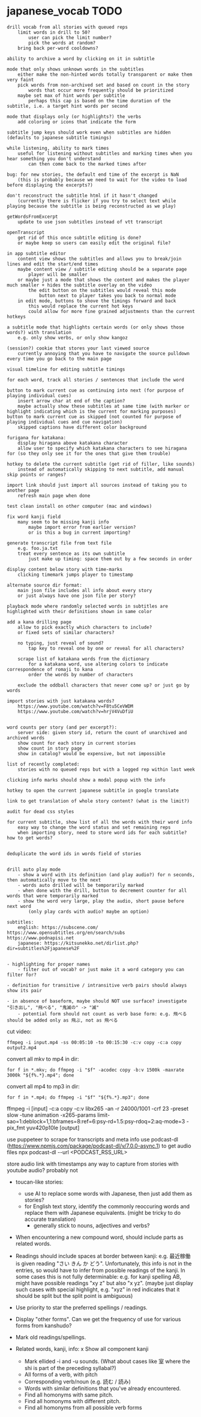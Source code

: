 # japanese_vocab TODO   

    drill vocab from all stories with queued reps
        limit words in drill to 50?
            user can pick the limit number?
            pick the words at random?
        bring back per-word cooldowns?

    ability to archive a word by clicking on it in subtitle
    
    mode that only shows unknown words in the subtitles
        either make the non-hinted words totally transparent or make them very faint
        pick words from non-archived set and based on count in the story
            words that occur more frequently should be prioritized
        maybe set max of hint words per subtitle
            perhaps this cap is based on the time duration of the subtitle, i.e. a target hint words per second
    
    mode that displays only (or highlights?) the verbs 
        add coloring or icons that indicate the form

    subtitle jump keys should work even when subtitles are hidden (defaults to japanese subtitle timings)

    while listening, ability to mark times
        useful for listening without subtitles and marking times when you hear something you don't understand
            can then come back to the marked times after

    bug: for new stories, the default end time of the excerpt is NaN
        (this is probably because we need to wait for the video to load before displaying the excerpts?)

    don't reconstruct the subtitle html if it hasn't changed
        (currently there is flicker if you try to select text while playing because the subtitle is being reconstructed as we play)

    getWordsFromExcerpt
        update to use json subtitles instead of vtt transcript

    openTranscript
        get rid of this once subtitle editing is done?
        or maybe keep so users can easily edit the original file?

    in app subtitle editor
        content view shows the subtitles and allows you to break/join lines and edit the start/end times
        maybe content view / subtitle editing should be a separate page
            player will be smaller
        or maybe just a mode that shows the content and makes the player much smaller + hides the subtitle overlay on the video
            the edit button on the subtitles would reveal this mode
                button next to player takes you back to normal mode
        in edit mode, buttons to shove the timings forward and back
            this would replace the current hot keys
            could allow for more fine grained adjustments than the current hotkeys
    
    a subtitle mode that highlights certain words (or only shows those words?) with translation
        e.g. only show verbs, or only show kangoz

    (session?) cookie that stores your last viewed source
        currently annoying that you have to navigate the source pulldown every time you go back to the main page

    visual timeline for editing subtitle timings

    for each word, track all stories / sentences that include the word

    button to mark current cue as continuing into next (for purpose of playing individual cues)
        insert arrow char at end of the caption?
        maybe actually show these subtitles at same time (with marker or highlight indicating which is the current for marking purposes)
    button to mark current cue as skipped (not counted for purpose of playing individual cues and cue navigation)
        skipped captions have different color background            

    furigana for katakana:
        display hiragana above katakana character
        allow user to specify which katakana characters to see hiragana for (so they only see it for the ones that give them trouble)

    hotkey to delete the current subtitle (get rid of filler, like sounds)
        instead of automatically skipping to next subtitle, add manual skip points or ranges?        

    import link should just import all sources instead of taking you to another page
        refresh main page when done

    test clean install on other computer (mac and windows)

    fix word kanji field
        many seem to be missing kanji info
            maybe import error from earlier version?
            or is this a bug in current importing?

    generate transcript file from text file
        e.g. foo.ja.txt
        treat every sentence as its own subtitle
            just make up timing: space them out by a few seconds in order
    
    display content below story with time-marks
        clicking timemark jumps player to timestamp

    alternate source dir format:
        main json file includes all info about every story
        or just always have one json file per story?

    playback mode where randomly selected words in subtitles are highlighted with their definitions shown in same color

    add a kana drilling page
        allow to pick exactly which characters to include?
        or fixed sets of similar characters?

        no typing, just reveal of sound?
            tap key to reveal one by one or reveal for all characters?
            
        scrape list of katakana words from the dictionary
            for a katakana word, use altering colors to indicate correspondence of romaji to kana
            order the words by number of characters

        exclude the oddball characters that never come up? or just go by words

    import stories with just katakana words?
        https://www.youtube.com/watch?v=F8tu5CeVWDM
        https://www.youtube.com/watch?v=hrjV4VuDfiU

    
    word counts per story (and per excerpt?):
        server side: given story id, return the count of unarchived and archived words
        show count for each story in current stories
        show count in story page
        show in catalog? would be expensive, but not impossible
    
    list of recently completed:
        stories with no queued reps but with a logged rep within last week

    clicking info marks should show a modal popup with the info
   
    hotkey to open the current japanese subtitle in google translate

    link to get translation of whole story content? (what is the limit?)

    audit for dead css styles

    for current subtitle, show list of all the words with their word info
        easy way to change the word status and set remaining reps
        when importing story, need to store word ids for each subtitle? how to get words? 


    deduplicate the word ids in words field of stories


    drill auto play mode
        - show a word with its definition (and play audio?) for n seconds, then automatically move to the next
        - words auto drilled will be temporarily marked
        - when done with the drill, button to decrement counter for all words that were temporarily marked
        - show the word very large, play the audio, short pause before next word
            (only play cards with audio? maybe an option)

    subtitles: 
        english: https://subscene.com/   https://www.opensubtitles.org/en/search/subs   https://www.podnapisi.net
        japanese: https://kitsunekko.net/dirlist.php?dir=subtitles%2Fjapanese%2F 


    - highlighting for proper names
        - filter out of vocab? or just make it a word category you can filter for?
    
    - definition for transitive / intransitive verb pairs should always show its pair

    - in absence of baseform, maybe should NOT use surface? investigate "引き出し", "飛べる", "鬼滅の" -> "滅"
        - potential form should not count as verb base form: e.g. 飛べる should be added only as 飛ぶ, not as 飛べる


cut video: 
    
    ffmpeg -i input.mp4 -ss 00:05:10 -to 00:15:30 -c:v copy -c:a copy output2.mp4

convert all mkv to mp4 in dir:
    
    for f in *.mkv; do ffmpeg -i "$f" -acodec copy -b:v 1500k -maxrate 3000k "${f%.*}.mp4"; done

convert all mp4 to mp3 in dir:

    for f in *.mp4; do ffmpeg -i "$f" "${f%.*}.mp3"; done


ffmpeg -i [input] -c:a copy -c:v libx265 -an -r 24000/1001 -crf 23 -preset slow -tune animation -x265-params limit-sao=1:deblock=1,1:bframes=8:ref=6:psy-rd=1.5:psy-rdoq=2:aq-mode=3 -pix_fmt yuv420p10le [output]


use puppeteer to scrape for transcripts and meta info
use podcast-dl (https://www.npmjs.com/package/podcast-dl/v/7.0.0-async.1) to get audio files
    npx podcast-dl --url <PODCAST_RSS_URL>

store audio link with timestamps
    any way to capture from stories with youtube audio? probably not


- toucan-like stories:
    - use AI to replace some words with Japanese, then just add them as stories?
    - for English text story, identify the commonly reoccuring words and replace them with Japanese equivalents. (might be tricky to do accurate translation)
        - generally stick to nouns, adjectives and verbs?

- When encountering a new compound word, should include parts as related words.

- Readings should include spaces at border between kanji: e.g. 最近稼働 is given reading "さい きん か どう". Unfortunately, this info is not in the entries, so would have to infer from possible readings of the kanji. In some cases this is not fully determinable: e.g. for kanji spelling AB, might have possible readings "xy z" but also "x yz". (maybe just display such cases with special highlight, e.g. "xyz" in red indicates that it should be split but the split point is ambiguous)
- Use priority to star the preferred spellings / readings.
- Display "other forms". Can we get the frequency of use for various forms from kanshudo?
- Mark old readings/spellings.
- Related words, kanji, info:
    x Show all component kanji
    - Mark ellided -i and -u sounds. (What about cases like 室 where the shi is part of the preceding syllabal?)
    - All forms of a verb, with pitch
    - Corresponding verb/noun (e.g. 読む / 読み)
    - Words with similar definitions that you've already encountered.
    - Find all homonyms with same pitch.
    - Find all homonyms with different pitch.
    - Find all homonyms from all possible verb forms